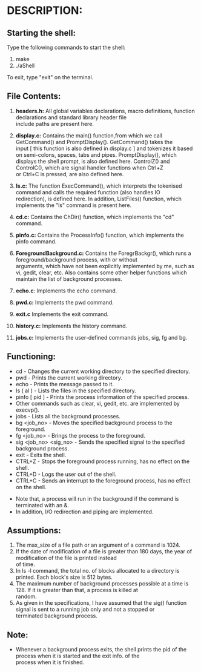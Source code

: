 # DESCRIPTION: 

## Starting the shell:

Type the following commands to start the shell:
1) make
2) ./aShell

To exit, type "exit" on the terminal.  

## File Contents:

1) **headers.h:** All global variables declarations, macro definitions, function declarations and standard library header file   
   include paths are present here.  
2) **display.c:** Contains the main() function,from which we call GetCommand() and PromptDisplay(). GetCommand() takes the  
   input [ this function is also defined in display.c ] and tokenizes it based on semi-colons, spaces, tabs and pipes. PromptDisplay(),
   which displays the shell prompt, is also defined here.  ControlZ() and ControlC(), which are signal handler functions when Ctrl+Z  
   or Ctrl+C is pressed, are also defined here.   

3) **ls.c:** The function ExecCommand(), which interprets the tokenised command and calls the required function (also handles IO  
   redirection), is defined here. In addition, ListFiles() function, which implements the "ls" command is present here.  
4) **cd.c:** Contains the ChDir() function, which implements the "cd" command.  
5) **pinfo.c:** Contains the ProcessInfo() function, which implements the pinfo command.  
    
6) **ForegroundBackground.c:** Contains the ForegrBackgr(), which runs a foreground/background process, with or without  
   arguments, which have not been explicitly implemented by me, such as vi, gedit, clear, etc. Also contains some other helper functions 
   which maintain the list of background processes.  
7)  **echo.c**: Implements the echo command.  
8) **pwd.c:** Implements the pwd command.  
9)  **exit.c** Implements the exit command.  
10) **history.c:** Implements the history command.  
    
11) **jobs.c:** Implements the user-defined commands jobs, sig, fg and bg.  

## Functioning: 
- cd <directory path> - Changes the current working directory to the specified directory.  
- pwd - Prints the current working directory.
- echo - Prints the message passed to it.  
- ls ( al ) <directory path> - Lists the files in the specified directory.  
- pinfo [ pid ] - Prints the process information of the specified process. 
- Other commands such as clear, vi, gedit, etc. are implemented by execvp().  
- jobs - Lists all the background processes.  
- bg <job_no> - Moves the specified background process to the foreground.  
- fg <job_no> - Brings the process to the foreground.
- sig <job_no> <sig_no> - Sends the specified signal to the specified background process.  
- exit - Exits the shell.  
- CTRL+Z - Stops the foreground process running, has no effect on the shell.  
- CTRL+D - Logs the user out of the shell.  
- CTRL+C - Sends an interrupt to the foreground process, has no effect on the shell.  

* Note that, a process will run in the background if the command is terminated with an &.  
* In addition, I/O redirection and piping are implemented.  


## Assumptions: 

1) The max_size of a file path or an argument of a command is 1024. 
2) If the date of modification of a file is greater than 180 days, the year of modification of the file is printed instead  
   of time.   
3) In ls -l command, the total no. of blocks allocated to a directory is printed. Each block's size is 512 bytes.  
4) The maximum number of background processes possible at a time is 128. If it is greater than that, a process is killed at  
   random.  
5) As given in the specifications, I have assumed that the sig() function signal is sent to a running job only and not a stopped or  
   terminated background process.  

## Note: 
- Whenever a background process exits, the shell prints the pid of the process when it is started and the exit info. of the  
process when it is finished.   

